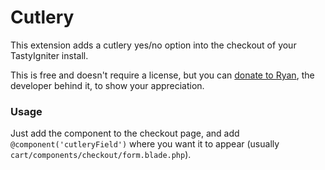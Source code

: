 # Cutlery

This extension adds a cutlery yes/no option into the checkout of your TastyIgniter install.

This is free and doesn't require a license, but you can [donate to Ryan](https://github.com/sponsors/ryanmitchell), the developer behind it, to show your appreciation.


### Usage

Just add the component to the checkout page, and add `@component('cutleryField')` where you want it to appear (usually `cart/components/checkout/form.blade.php`).